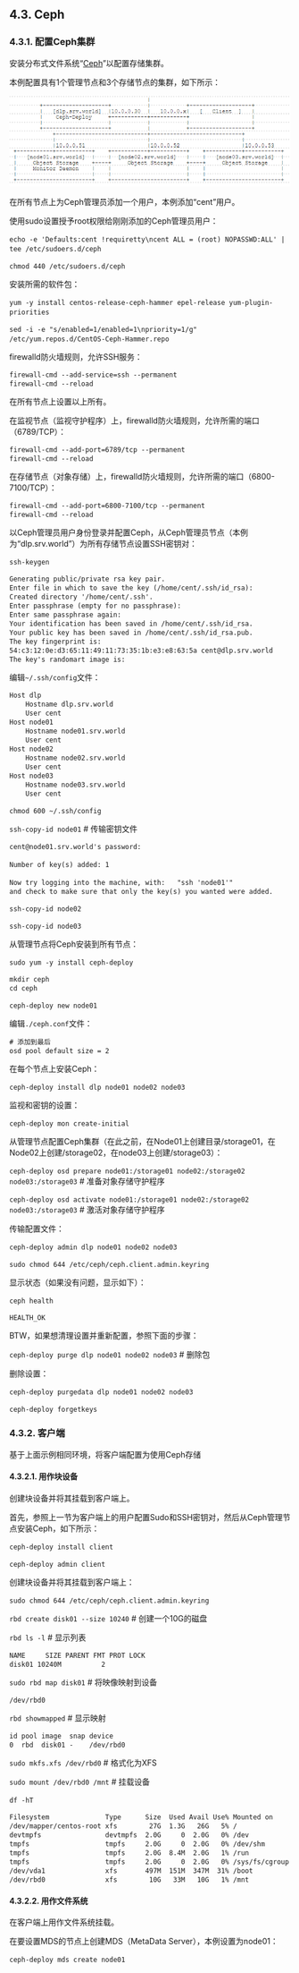 ## 4.3. Ceph

### 4.3.1. 配置Ceph集群

安装分布式文件系统“[Ceph](http://ceph.com/)”以配置存储集群。

本例配置具有1个管理节点和3个存储节点的集群，如下所示：

![ceph-environment](../Contents/ceph-environment.png)

在所有节点上为Ceph管理员添加一个用户，本例添加“cent”用户。

使用sudo设置授予root权限给刚刚添加的Ceph管理员用户：

`echo -e 'Defaults:cent !requiretty\ncent ALL = (root) NOPASSWD:ALL' | tee /etc/sudoers.d/ceph`

`chmod 440 /etc/sudoers.d/ceph`

安装所需的软件包：

`yum -y install centos-release-ceph-hammer epel-release yum-plugin-priorities`

`sed -i -e "s/enabled=1/enabled=1\npriority=1/g" /etc/yum.repos.d/CentOS-Ceph-Hammer.repo`

firewalld防火墙规则，允许SSH服务：

```
firewall-cmd --add-service=ssh --permanent
firewall-cmd --reload
```

在所有节点上设置以上所有。

在监视节点（监视守护程序）上，firewalld防火墙规则，允许所需的端口（6789/TCP）：

```
firewall-cmd --add-port=6789/tcp --permanent
firewall-cmd --reload
```

在存储节点（对象存储）上，firewalld防火墙规则，允许所需的端口（6800-7100/TCP）：

```
firewall-cmd --add-port=6800-7100/tcp --permanent
firewall-cmd --reload
```

以Ceph管理员用户身份登录并配置Ceph，从Ceph管理员节点（本例为“dlp.srv.world”）为所有存储节点设置SSH密钥对：

`ssh-keygen`

```
Generating public/private rsa key pair.
Enter file in which to save the key (/home/cent/.ssh/id_rsa):
Created directory '/home/cent/.ssh'.
Enter passphrase (empty for no passphrase):
Enter same passphrase again:
Your identification has been saved in /home/cent/.ssh/id_rsa.
Your public key has been saved in /home/cent/.ssh/id_rsa.pub.
The key fingerprint is:
54:c3:12:0e:d3:65:11:49:11:73:35:1b:e3:e8:63:5a cent@dlp.srv.world
The key's randomart image is:
```

编辑`~/.ssh/config`文件：

```
Host dlp
    Hostname dlp.srv.world
    User cent
Host node01
    Hostname node01.srv.world
    User cent
Host node02
    Hostname node02.srv.world
    User cent
Host node03
    Hostname node03.srv.world
    User cent
```

`chmod 600 ~/.ssh/config`

`ssh-copy-id node01` # 传输密钥文件

```
cent@node01.srv.world's password: 

Number of key(s) added: 1

Now try logging into the machine, with:   "ssh 'node01'"
and check to make sure that only the key(s) you wanted were added.
```

`ssh-copy-id node02`

`ssh-copy-id node03`

从管理节点将Ceph安装到所有节点：

`sudo yum -y install ceph-deploy`

```
mkdir ceph
cd ceph
```

`ceph-deploy new node01`

编辑`./ceph.conf`文件：

```
# 添加到最后
osd pool default size = 2
```

在每个节点上安装Ceph：

`ceph-deploy install dlp node01 node02 node03`

监视和密钥的设置：

`ceph-deploy mon create-initial`

从管理节点配置Ceph集群（在此之前，在Node01上创建目录/storage01，在Node02上创建/storage02，在node03上创建/storage03）：

`ceph-deploy osd prepare node01:/storage01 node02:/storage02 node03:/storage03` # 准备对象存储守护程序

`ceph-deploy osd activate node01:/storage01 node02:/storage02 node03:/storage03` # 激活对象存储守护程序

传输配置文件：

`ceph-deploy admin dlp node01 node02 node03`

`sudo chmod 644 /etc/ceph/ceph.client.admin.keyring`

显示状态（如果没有问题，显示如下）：

`ceph health`

```
HEALTH_OK
```

BTW，如果想清理设置并重新配置，参照下面的步骤：

`ceph-deploy purge dlp node01 node02 node03` # 删除包

删除设置：

`ceph-deploy purgedata dlp node01 node02 node03`

`ceph-deploy forgetkeys`

### 4.3.2. 客户端

基于上面示例相同环境，将客户端配置为使用Ceph存储

#### 4.3.2.1. 用作块设备

创建块设备并将其挂载到客户端上。

首先，参照上一节为客户端上的用户配置Sudo和SSH密钥对，然后从Ceph管理节点安装Ceph，如下所示：

`ceph-deploy install client`

`ceph-deploy admin client`

创建块设备并将其挂载到客户端上：

`sudo chmod 644 /etc/ceph/ceph.client.admin.keyring`

`rbd create disk01 --size 10240` # 创建一个10G的磁盘

`rbd ls -l` # 显示列表

```
NAME     SIZE PARENT FMT PROT LOCK
disk01 10240M          2
```

`sudo rbd map disk01` # 将映像映射到设备

```
/dev/rbd0
```

`rbd showmapped` # 显示映射

```
id pool image  snap device
0  rbd  disk01 -    /dev/rbd0
```

`sudo mkfs.xfs /dev/rbd0` # 格式化为XFS

`sudo mount /dev/rbd0 /mnt` # 挂载设备

`df -hT`

```
Filesystem              Type      Size  Used Avail Use% Mounted on
/dev/mapper/centos-root xfs        27G  1.3G   26G   5% /
devtmpfs                devtmpfs  2.0G     0  2.0G   0% /dev
tmpfs                   tmpfs     2.0G     0  2.0G   0% /dev/shm
tmpfs                   tmpfs     2.0G  8.4M  2.0G   1% /run
tmpfs                   tmpfs     2.0G     0  2.0G   0% /sys/fs/cgroup
/dev/vda1               xfs       497M  151M  347M  31% /boot
/dev/rbd0               xfs        10G   33M   10G   1% /mnt
```

#### 4.3.2.2. 用作文件系统

在客户端上用作文件系统挂载。

在要设置MDS的节点上创建MDS（MetaData Server），本例设置为node01：

`ceph-deploy mds create node01`












